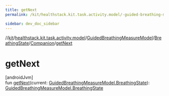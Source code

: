 ```yaml
---
title: getNext
permalink: /kit/healthstack.kit.task.activity.model/-guided-breathing-measure-model/-breathing-state/-companion/get-next.html

sidebar: dev_doc_sidebar
---
```

//[kit](../../../../../kit.html)/[healthstack.kit.task.activity.model](../../../index.html)/[GuidedBreathingMeasureModel](../../index.html)/[BreathingState](../index.html)/[Companion](index.html)/[getNext](get-next.html)



# getNext



[androidJvm]\
fun [getNext](get-next.html)(current: [GuidedBreathingMeasureModel.BreathingState](../index.html)): [GuidedBreathingMeasureModel.BreathingState](../index.html)




